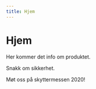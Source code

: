 ```yaml
---
title: Hjem
---
```

# Hjem

Her kommer det info om produktet.

Snakk om sikkerhet.

Møt oss på skyttermessen 2020!